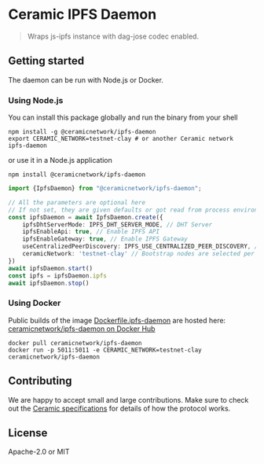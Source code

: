 # Ceramic IPFS Daemon

> Wraps js-ipfs instance with dag-jose codec enabled.

## Getting started

The daemon can be run with Node.js or Docker.

### Using Node.js
You can install this package globally and run the binary from your shell
```shell
npm install -g @ceramicnetwork/ipfs-daemon
export CERAMIC_NETWORK=testnet-clay # or another Ceramic network
ipfs-daemon
```

or use it in a Node.js application
```shell
npm install @ceramicnetwork/ipfs-daemon
```
```typescript
import {IpfsDaemon} from "@ceramicnetwork/ipfs-daemon";

// All the parameters are optional here
// If not set, they are given defaults or got read from process environment variables
const ipfsDaemon = await IpfsDaemon.create({
    ipfsDhtServerMode: IPFS_DHT_SERVER_MODE, // DHT Server
    ipfsEnableApi: true, // Enable IPFS API
    ipfsEnableGateway: true, // Enable IPFS Gateway
    useCentralizedPeerDiscovery: IPFS_USE_CENTRALIZED_PEER_DISCOVERY, // Connect to bootstrap nodes
    ceramicNetwork: 'testnet-clay' // Bootstrap nodes are selected per network
})
await ipfsDaemon.start()
const ipfs = ipfsDaemon.ipfs
await ipfsDaemon.stop()
```

### Using Docker
Public builds of the image [Dockerfile.ipfs-daemon](../../Dockerfile.ipfs-daemon) are hosted here: [ceramicnetwork/ipfs-daemon on Docker Hub](https://hub.docker.com/r/ceramicnetwork/ipfs-daemon)
```
docker pull ceramicnetwork/ipfs-daemon
docker run -p 5011:5011 -e CERAMIC_NETWORK=testnet-clay ceramicnetwork/ipfs-daemon
```

## Contributing
We are happy to accept small and large contributions. Make sure to check out the [Ceramic specifications](https://github.com/ceramicnetwork/specs) for details of how the protocol works.

## License

Apache-2.0 or MIT
